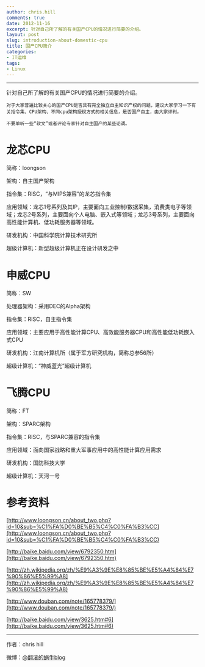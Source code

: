 ```yaml
---
author: chris.hill
comments: true
date: 2012-11-16
excerpt: 针对自己所了解的有关国产CPU的情况进行简要的介绍。
layout: post
slug: introduction-about-domestic-cpu
title: 国产CPU简介
categories:
- IT运维
tags:
- Linux
---
```


* * *





针对自己所了解的有关国产CPU的情况进行简要的介绍。




    对于大家普遍比较关心的国产CPU是否具有完全独立自主知识产权的问题，建议大家学习一下有关指令集、CPU架构、不同cpu架构授权方式的相关信息，是否国产自主，由大家评判。  

    不要单听一些“软文”或者评论专家针对自主国产的某些论调。




# 龙芯CPU





简称：loongson  

架构：自主国产架构  

指令集：RISC，“与MIPS兼容”的龙芯指令集  

应用领域：龙芯1号系列及其IP，主要面向工业控制/数据采集，消费类电子等领域；龙芯2号系列，主要面向个人电脑、嵌入式等领域；龙芯3号系列，主要面向高性能计算机、低功耗服务器等领域。  

研发机构：中国科学院计算技术研究所  

超级计算机：新型超级计算机正在设计研发之中




<!-- more -->

# 申威CPU





简称：SW  

处理器架构：采用DEC的Alpha架构  

指令集：RISC，自主指令集  

应用领域：主要应用于高性能计算CPU、高效能服务器CPU和高性能低功耗嵌入式CPU  

研发机构：江南计算机所（属于军方研究机构，简称总参56所）  

超级计算机：“神威蓝光”超级计算机





# 飞腾CPU





简称：FT  

架构：SPARC架构  

指令集：RISC，与SPARC兼容的指令集  

应用领域：面向国家战略和重大军事应用中的高性能计算应用需求  

研发机构：国防科技大学  

超级计算机：天河一号





# 参考资料





[http://www.loongson.cn/about_two.php?id=10&sub=%C1%FA%D0%BE%B5%C4%C0%FA%B3%CC](http://www.loongson.cn/about_two.php?id=10&sub=%C1%FA%D0%BE%B5%C4%C0%FA%B3%CC)  

[http://baike.baidu.com/view/6792350.htm](http://baike.baidu.com/view/6792350.htm)  

[http://zh.wikipedia.org/zh/%E9%A3%9E%E8%85%BE%E5%A4%84%E7%90%86%E5%99%A8](http://zh.wikipedia.org/zh/%E9%A3%9E%E8%85%BE%E5%A4%84%E7%90%86%E5%99%A8)  

[http://www.douban.com/note/165778379/](http://www.douban.com/note/165778379/)  

[http://baike.baidu.com/view/3625.htm#6](http://baike.baidu.com/view/3625.htm#6)





* * *





作者：chris hill





微博：[@翻滚的蜗牛blog](http://www.weibo.com/weittor)



